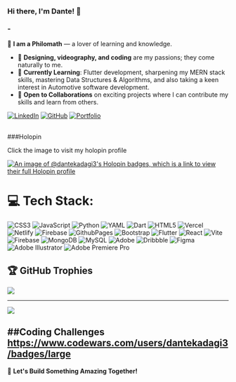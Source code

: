 
### Hi there, I'm Dante! 👋<br><br>- 
👀 **I am a Philomath** — a lover of learning and knowledge.<br>
- 🎨 **Designing, videography, and coding** are my passions; they come naturally to me.<br>
- 🌱 **Currently Learning**: Flutter development, sharpening my MERN stack skills, mastering Data Structures & Algorithms, and also taking a keen interest in Automotive software development.<br>
- 💞️ **Open to Collaborations** on exciting projects where I can contribute my skills and learn from others.<br>


[![LinkedIn](https://img.shields.io/badge/LinkedIn-Connect-blue?style=for-the-badge&logo=linkedin)](your-linkedin-url)
[![GitHub](https://img.shields.io/badge/GitHub-Follow-black?style=for-the-badge&logo=github)](your-github-url)
[![Portfolio](https://img.shields.io/badge/Portfolio-Explore-orange?style=for-the-badge&logo=web)](your-portfolio-url)<br><br>

###Holopin<br>

Click the image  to visit my holopin profile


[![An image of @dantekadagi3's Holopin badges, which is a link to view their full Holopin profile](https://holopin.me/dantekadagi3)](https://holopin.io/@dantekadagi3)




# 💻 Tech Stack:
![CSS3](https://img.shields.io/badge/css3-%231572B6.svg?style=for-the-badge&logo=css3&logoColor=white) ![JavaScript](https://img.shields.io/badge/javascript-%23323330.svg?style=for-the-badge&logo=javascript&logoColor=%23F7DF1E) ![Python](https://img.shields.io/badge/python-3670A0?style=for-the-badge&logo=python&logoColor=ffdd54) ![YAML](https://img.shields.io/badge/yaml-%23ffffff.svg?style=for-the-badge&logo=yaml&logoColor=151515) ![Dart](https://img.shields.io/badge/dart-%230175C2.svg?style=for-the-badge&logo=dart&logoColor=white) ![HTML5](https://img.shields.io/badge/html5-%23E34F26.svg?style=for-the-badge&logo=html5&logoColor=white) ![Vercel](https://img.shields.io/badge/vercel-%23000000.svg?style=for-the-badge&logo=vercel&logoColor=white) ![Netlify](https://img.shields.io/badge/netlify-%23000000.svg?style=for-the-badge&logo=netlify&logoColor=#00C7B7) ![Firebase](https://img.shields.io/badge/firebase-%23039BE5.svg?style=for-the-badge&logo=firebase) ![GithubPages](https://img.shields.io/badge/github%20pages-121013?style=for-the-badge&logo=github&logoColor=white) ![Bootstrap](https://img.shields.io/badge/bootstrap-%238511FA.svg?style=for-the-badge&logo=bootstrap&logoColor=white) ![Flutter](https://img.shields.io/badge/Flutter-%2302569B.svg?style=for-the-badge&logo=Flutter&logoColor=white)  ![React](https://img.shields.io/badge/react-%2320232a.svg?style=for-the-badge&logo=react&logoColor=%2361DAFB) ![Vite](https://img.shields.io/badge/vite-%23646CFF.svg?style=for-the-badge&logo=vite&logoColor=white) ![Firebase](https://img.shields.io/badge/firebase-a08021?style=for-the-badge&logo=firebase&logoColor=ffcd34) ![MongoDB](https://img.shields.io/badge/MongoDB-%234ea94b.svg?style=for-the-badge&logo=mongodb&logoColor=white) ![MySQL](https://img.shields.io/badge/mysql-4479A1.svg?style=for-the-badge&logo=mysql&logoColor=white) ![Adobe](https://img.shields.io/badge/adobe-%23FF0000.svg?style=for-the-badge&logo=adobe&logoColor=white) ![Dribbble](https://img.shields.io/badge/Dribbble-EA4C89?style=for-the-badge&logo=dribbble&logoColor=white) ![Figma](https://img.shields.io/badge/figma-%23F24E1E.svg?style=for-the-badge&logo=figma&logoColor=white) ![Adobe Illustrator](https://img.shields.io/badge/adobe%20illustrator-%23FF9A00.svg?style=for-the-badge&logo=adobe%20illustrator&logoColor=white) ![Adobe Premiere Pro](https://img.shields.io/badge/Adobe%20Premiere%20Pro-9999FF.svg?style=for-the-badge&logo=Adobe%20Premiere%20Pro&logoColor=white)


## 🏆 GitHub Trophies
![](https://github-profile-trophy.vercel.app/?username=dantekadagi3&theme=radical&no-frame=false&no-bg=true&margin-w=4)

---
[![](https://visitcount.itsvg.in/api?id=dantekadagi3&icon=0&color=0)](https://visitcount.itsvg.in)

<!-- Proudly created with GPRM ( https://gprm.itsvg.in ) -->

##Coding Challenges
https://www.codewars.com/users/dantekadagi3/badges/large
---

🚀 **Let's Build Something Amazing Together!**



<!---
dantekadagi3/dantekadagi3 is a ✨ special ✨ repository because its `README.md` (this file) appears on your GitHub profile.
You can click the Preview link to take a look at your changes.
--->
